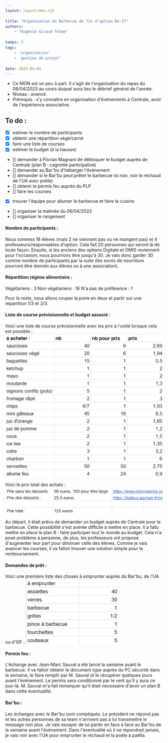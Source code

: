 ```yaml
---
layout: layout/mon.njk

title: "Organisation du Barbecue de fin d'option Do-IT"
authors:
    - "Eugénie Giraud-Telme"

temps: 3
tags: 
    - 'organisation'
    - 'gestion de projet'

date: 2023-04-05
---
```

<!-- Début Résumé -->
- Ce MON est un peu à part. Il s'agit de l'organisation du repas du 06/04/2023 au cours duquel aura lieu le débrief général de l'année.
- Niveau : avancé.
- Prérequis : s'y connaître en organisation d'événements à Centrale, avoir de l'expérience associative.
<!-- fin Résumé -->

## To do :
- [X] estimer le nombre de participants
- [X] obtenir une répartition végé/carné
- [X] faire une liste de courses
- [X] estimer le budget (à la hausse)
- [] demander à Florian Magnani de débloquer le budget auprès de Centrale (plan B : cagnotte participative)
- [] demander au Bar'bu d'héberger l'événement
- [] demander si le Bar'bu peut prêter le barbecue (si non, voir le réchaud de l'UA avec poële)
- [] obtenir le permis feu auprès du PLP
- [] faire les courses
- [X] trouver l'équipe pour allumer le barbecue et faire la cuisine
- [] organiser la matinée du 06/04/2023
- [] organiser le rangement

#### Nombre de participants :

Nous sommes 18 élèves (mais 2 ne viennent pas ou ne mangent pas) et 4 professeurs/responsables d'option. Cela fait 20 personnes qui seront là de toute façon. Ensuite, si les anciens des options Digitale et OMIS reviennent pour l'occasion, nous pourrions être jusqu'à 30.
Je vais donc garder 30 comme nombre de participants par la suite (les excès de nourriture pourront être donnés aux élèves ou à une association).

#### Répartition régime alimentaire :

Végétariens : 3
Non végétariens : 16
N'a pas de préférence : 1

Pour le reste, nous allons couper la poire en deux et partir sur une répartition 1/3 et 2/3.

#### Liste de course prévisionnelle et budget associé :

Voici une liste de course prévisionnelle avec les prix à l'unité lorsque cela est possible :
<img src="https://raw.githubusercontent.com/do-it-ecm/promo-2022-2023/main/Giraud-Telme-Eugenie/mon/temps-3.2/achats-30.png">

Voici le prix total des achats :
<img src="https://raw.githubusercontent.com/do-it-ecm/promo-2022-2023/main/Giraud-Telme-Eugenie/mon/temps-3.2/total-30.png">

Au départ, il était prévu de demander un budget auprès de Centrale pour le barbecue. Cette possibilité s'est avérée difficile à mettre en place.
Il a fallu mettre en place le plan B : faire participer tout le monde au budget. Cela n'a posé problème à personne, de plus, les professeurs ont proposé d'augmenter leur part pour diminuer celle des élèves.
Comme je vais avancer les courses, il va falloir trouver une solution simple pour le remboursement.

#### Demandes de prêt :

Voici une première liste des choses à emprunter auprès du Bar'bu, de l'UA ou d'ISF :
<img src="https://raw.githubusercontent.com/do-it-ecm/promo-2022-2023/main/Giraud-Telme-Eugenie/mon/temps-3.2/emprunts.png">

#### Permis feu :

L'échange avec Jean-Marc Sauval a été lancé la semaine avant le barbecue. Il va falloir obtenir le document type auprès du PC sécurité dans la semaine, le faire remplir par M. Sauval et le récupérer quelques jours avant l'événement. Le permis sera conditionné par le vent qu'il y aura ce jour-là. M. Sauval m'a fait remarquer qu'il était nécessaire d'avoir un plan B dans cette éventualité.

#### Bar'bu :

Les échanges avec le Bar'bu sont compliqués. Le président ne répond pas et les autres personnes de sa team n'arrivent pas à lui transmettre le message non plus. Je vais essayer de lui parler en face à face au Bar'bu de la semaine avant l'événement.
Dans l'éventualité où il ne répondrait jamais, je vais voir avec l'UA pour emprunter le réchaud et la poële à paëlla.